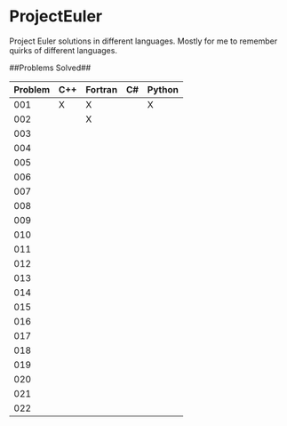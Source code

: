# ProjectEuler
Project Euler solutions in different languages.  Mostly for me to remember quirks of different languages.


##Problems Solved##

| Problem   | C++    | Fortran | C#  | Python |
|-----------|--------|---------|-----|--------|
| 001       |   X    | X       |     |    X   |
| 002       |        | X       |     |        |
| 003       |        |         |     |        |
| 004       |        |         |     |        |
| 005       |        |         |     |        |
| 006       |        |         |     |        |
| 007       |        |         |     |        |
| 008       |        |         |     |        |
| 009       |        |         |     |        |
| 010       |        |         |     |        |
| 011       |        |         |     |        |
| 012       |        |         |     |        |
| 013       |        |         |     |        |
| 014       |        |         |     |        |
| 015       |        |         |     |        |
| 016       |        |         |     |        |
| 017       |        |         |     |        |
| 018       |        |         |     |        |
| 019       |        |         |     |        |
| 020       |        |         |     |        |
| 021       |        |         |     |        |
| 022       |        |         |     |        |

